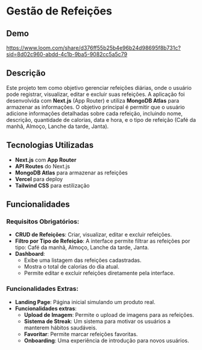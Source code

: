 # Gestão de Refeições

## Demo
https://www.loom.com/share/d376ff55b25b4e96b24d98695f8b731c?sid=8d02c960-abdd-4c1b-9ba5-9082cc5a5c79

## Descrição
Este projeto tem como objetivo gerenciar refeições diárias, onde o usuário pode registrar, visualizar, editar e excluir suas refeições. A aplicação foi desenvolvida com **Next.js** (App Router) e utiliza **MongoDB Atlas** para armazenar as informações. O objetivo principal é permitir que o usuário adicione informações detalhadas sobre cada refeição, incluindo nome, descrição, quantidade de calorias, data e hora, e o tipo de refeição (Café da manhã, Almoço, Lanche da tarde, Janta).

## Tecnologias Utilizadas
- **Next.js** com **App Router**
- **API Routes** do Next.js
- **MongoDB Atlas** para armazenar as refeições
- **Vercel** para deploy
- **Tailwind CSS** para estilização

## Funcionalidades
### Requisitos Obrigatórios:
- **CRUD de Refeições**: Criar, visualizar, editar e excluir refeições.
- **Filtro por Tipo de Refeição**: A interface permite filtrar as refeições por tipo: Café da manhã, Almoço, Lanche da tarde, Janta.
- **Dashboard**:
  - Exibe uma listagem das refeições cadastradas.
  - Mostra o total de calorias do dia atual.
  - Permite editar e excluir refeições diretamente pela interface.

### Funcionalidades Extras:
- **Landing Page**: Página inicial simulando um produto real.
- **Funcionalidades extras**:
  - **Upload de Imagem**: Permite o upload de imagens para as refeições.
  - **Sistema de Streak**: Um sistema para motivar os usuários a manterem hábitos saudáveis.
  - **Favoritar**: Permite marcar refeições favoritas.
  - **Onboarding**: Uma experiência de introdução para novos usuários.

